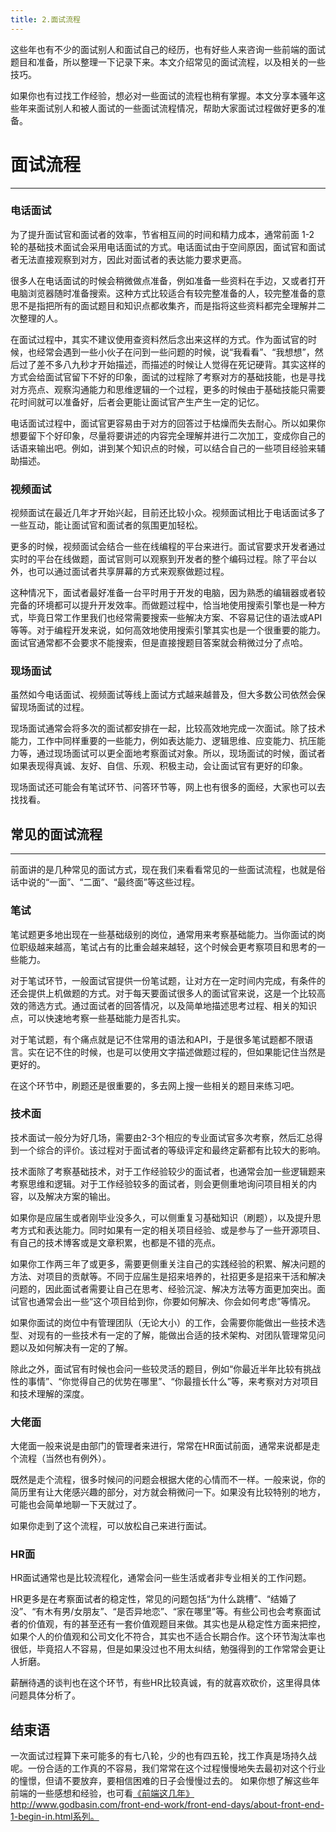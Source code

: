 ```yaml
---
title: 2.面试流程
---
```

这些年也有不少的面试别人和面试自己的经历，也有好些人来咨询一些前端的面试题目和准备，所以整理一下记录下来。本文介绍常见的面试流程，以及相关的一些技巧。
<!--more-->

如果你也有过找工作经验，想必对一些面试的流程也稍有掌握。本文分享本骚年这些年来面试别人和被人面试的一些面试流程情况，帮助大家面试过程做好更多的准备。

# 面试流程
---
### 电话面试
为了提升面试官和面试者的效率，节省相互间的时间和精力成本，通常前面 1-2 轮的基础技术面试会采用电话面试的方式。电话面试由于空间原因，面试官和面试者无法直接观察到对方，因此对面试者的表达能力要求更高。

很多人在电话面试的时候会稍微做点准备，例如准备一些资料在手边，又或者打开电脑浏览器随时准备搜索。这种方式比较适合有较完整准备的人，较完整准备的意思不是指把所有的面试题目和知识点都收集齐，而是指将这些资料都完全理解并二次整理的人。

在面试过程中，其实不建议使用查资料然后念出来这样的方式。作为面试官的时候，也经常会遇到一些小伙子在问到一些问题的时候，说“我看看”、“我想想”，然后过了差不多八九秒才开始描述，而描述的时候让人觉得在死记硬背。其实这样的方式会给面试官留下不好的印象，面试的过程除了考察对方的基础技能，也是寻找对方亮点、观察沟通能力和思维逻辑的一个过程，更多的时候由于基础技能只需要花时间就可以准备好，后者会更能让面试官产生产生一定的记忆。

电话面试过程中，面试官更容易由于对方的回答过于枯燥而失去耐心。所以如果你想要留下个好印象，尽量将要讲述的内容完全理解并进行二次加工，变成你自己的话语来输出吧。例如，讲到某个知识点的时候，可以结合自己的一些项目经验来辅助描述。

### 视频面试
视频面试在最近几年才开始兴起，目前还比较小众。视频面试相比于电话面试多了一些互动，能让面试官和面试者的氛围更加轻松。

更多的时候，视频面试会结合一些在线编程的平台来进行。面试官要求开发者通过实时的平台在线做题，面试官则可以观察到开发者的整个编码过程。除了平台以外，也可以通过面试者共享屏幕的方式来观察做题过程。

这种情况下，面试者最好准备一台平时用于开发的电脑，因为熟悉的编辑器或者较完备的环境都可以提升开发效率。而做题过程中，恰当地使用搜索引擎也是一种方式，毕竟日常工作里我们也经常需要搜索一些解决方案、不容易记住的语法或API等等。对于编程开发来说，如何高效地使用搜索引擎其实也是一个很重要的能力。面试官通常都不会要求不能搜索，但是直接搜题目答案就会稍微过分了点哈。

### 现场面试
虽然如今电话面试、视频面试等线上面试方式越来越普及，但大多数公司依然会保留现场面试的过程。

现场面试通常会将多次的面试都安排在一起，比较高效地完成一次面试。除了技术能力，工作中同样重要的一些能力，例如表达能力、逻辑思维、应变能力、抗压能力等，通过现场面试可以更全面地考察面试对象。所以，现场面试的时候，面试者如果表现得真诚、友好、自信、乐观、积极主动，会让面试官有更好的印象。

现场面试还可能会有笔试环节、问答环节等，网上也有很多的面经，大家也可以去找找看。

## 常见的面试流程
---
前面讲的是几种常见的面试方式，现在我们来看看常见的一些面试流程，也就是俗话中说的“一面”、“二面”、“最终面”等这些过程。

### 笔试
笔试题更多地出现在一些基础级别的岗位，通常用来考察基础能力。当你面试的岗位职级越来越高，笔试占有的比重会越来越轻，这个时候会更考察项目和思考的一些能力。

对于笔试环节，一般面试官提供一份笔试题，让对方在一定时间内完成，有条件的还会提供上机做题的方式。对于每天要面试很多人的面试官来说，这是一个比较高效的筛选方式。通过面试者的回答情况，以及简单地描述思考过程、相关的知识点，可以快速地考察一些基础能力是否扎实。

对于笔试题，有个痛点就是记不住常用的语法和API，于是很多笔试题都不限语言。实在记不住的时候，也是可以使用文字描述做题过程的，但如果能记住当然是更好的。

在这个环节中，刷题还是很重要的，多去网上搜一些相关的题目来练习吧。

### 技术面
技术面试一般分为好几场，需要由2-3个相应的专业面试官多次考察，然后汇总得到一个综合的评价。该过程对于面试者的等级评定和最终定薪都有比较大的影响。

技术面除了考察基础技术，对于工作经验较少的面试者，也通常会加一些逻辑题来考察思维和逻辑。对于工作经验较多的面试者，则会更侧重地询问项目相关的内容，以及解决方案的输出。

如果你是应届生或者刚毕业没多久，可以侧重复习基础知识（刷题），以及提升思考方式和表达能力。同时如果有一定的相关项目经验、或是参与了一些开源项目、有自己的技术博客或是文章积累，也都是不错的亮点。

如果你工作两三年了或更多，需要更侧重关注自己的实践经验的积累、解决问题的方法、对项目的贡献等。不同于应届生是招来培养的，社招更多是招来干活和解决问题的，因此面试者需要让自己在思考、经验沉淀、解决方法等方面更加突出。面试官也通常会出一些“这个项目给到你，你要如何解决、你会如何考虑”等情况。

如果你面试的岗位中有管理团队（无论大小）的工作，会需要你能做出一些技术选型、对现有的一些技术有一定的了解，能做出合适的技术架构、对团队管理常见问题以及如何解决有一定的了解。

除此之外，面试官有时候也会问一些较灵活的题目，例如“你最近半年比较有挑战性的事情”、“你觉得自己的优势在哪里”、“你最擅长什么”等，来考察对方对项目和技术理解的深度。

### 大佬面
大佬面一般来说是由部门的管理者来进行，常常在HR面试前面，通常来说都是走个流程（当然也有例外）。

既然是走个流程，很多时候问的问题会根据大佬的心情而不一样。一般来说，你的简历里有让大佬感兴趣的部分，对方就会稍微问一下。如果没有比较特别的地方，可能也会简单地聊一下天就过了。

如果你走到了这个流程，可以放松自己来进行面试。

### HR面
HR面试通常也是比较流程化，通常会问一些生活或者非专业相关的工作问题。

HR更多是在考察面试者的稳定性，常见的问题包括“为什么跳槽”、“结婚了没”、“有木有男/女朋友”、“是否异地恋”、“家在哪里”等。有些公司也会考察面试者的价值观，有的甚至还有一套价值观题目来做。其实也是从稳定性方面来把控，如果个人的价值观和公司文化不符合，其实也不适合长期合作。这个环节淘汰率也很低，毕竟招人不容易，但是如果没过也不用太纠结，勉强得到的工作常常会更让人折磨。

薪酬待遇的谈判也在这个环节，有些HR比较真诚，有的就喜欢砍价，这里得具体问题具体分析了。

## 结束语
一次面试过程算下来可能多的有七八轮，少的也有四五轮，找工作真是场持久战呢。一份合适的工作真的不容易，我们常常在这个过程慢慢地失去最初对这个行业的憧憬，但请不要放弃，要相信困难的日子会慢慢过去的。
如果你想了解这些年前端的一些感想和经验，也可看[《前端这几年》](../front-end-days/about-front-end-1-begin-in)
http://www.godbasin.com/front-end-work/front-end-days/about-front-end-1-begin-in.html系列。
